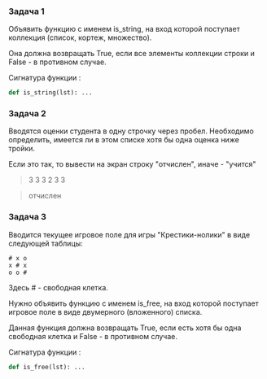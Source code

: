### Задача 1

Объявить функцию с именем is_string, на вход которой поступает коллекция (список, кортеж, множество). 

Она должна возвращать True, если все элементы коллекции строки и False - в противном случае.

Сигнатура функции :

```python
def is_string(lst): ...
```

### Задача 2


Вводятся оценки студента в одну строчку через пробел. Необходимо определить, имеется ли в этом списке хотя бы одна оценка ниже тройки. 

Если это так, то вывести на экран строку "отчислен", иначе - "учится"

> 3 3 3 2 3 3

>отчислен


### Задача 3

Вводится текущее игровое поле для игры "Крестики-нолики" в виде следующей таблицы:

```
# x o
x # x
o o #
```
Здесь # - свободная клетка. 

Нужно объявить функцию с именем is_free, на вход которой поступает игровое поле в виде двумерного (вложенного) списка. 

Данная функция должна возвращать True, если есть хотя бы одна свободная клетка и False - в противном случае.

Сигнатура функции :
```python
def is_free(lst): ...
```